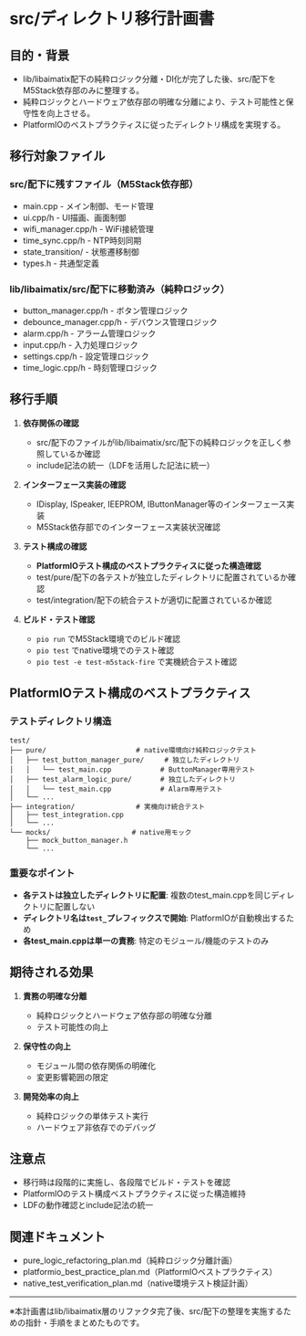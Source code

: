 # src/ディレクトリ移行計画書

## 目的・背景
- lib/libaimatix配下の純粋ロジック分離・DI化が完了した後、src/配下をM5Stack依存部のみに整理する。
- 純粋ロジックとハードウェア依存部の明確な分離により、テスト可能性と保守性を向上させる。
- PlatformIOのベストプラクティスに従ったディレクトリ構成を実現する。

## 移行対象ファイル

### src/配下に残すファイル（M5Stack依存部）
- main.cpp - メイン制御、モード管理
- ui.cpp/h - UI描画、画面制御
- wifi_manager.cpp/h - WiFi接続管理
- time_sync.cpp/h - NTP時刻同期
- state_transition/ - 状態遷移制御
- types.h - 共通型定義

### lib/libaimatix/src/配下に移動済み（純粋ロジック）
- button_manager.cpp/h - ボタン管理ロジック
- debounce_manager.cpp/h - デバウンス管理ロジック
- alarm.cpp/h - アラーム管理ロジック
- input.cpp/h - 入力処理ロジック
- settings.cpp/h - 設定管理ロジック
- time_logic.cpp/h - 時刻管理ロジック

## 移行手順

1. **依存関係の確認**
    - src/配下のファイルがlib/libaimatix/src/配下の純粋ロジックを正しく参照しているか確認
    - include記法の統一（LDFを活用した記法に統一）

2. **インターフェース実装の確認**
    - IDisplay, ISpeaker, IEEPROM, IButtonManager等のインターフェース実装
    - M5Stack依存部でのインターフェース実装状況確認

3. **テスト構成の確認**
    - **PlatformIOテスト構成のベストプラクティスに従った構造確認**
    - test/pure/配下の各テストが独立したディレクトリに配置されているか確認
    - test/integration/配下の統合テストが適切に配置されているか確認

4. **ビルド・テスト確認**
    - `pio run` でM5Stack環境でのビルド確認
    - `pio test` でnative環境でのテスト確認
    - `pio test -e test-m5stack-fire` で実機統合テスト確認

## PlatformIOテスト構成のベストプラクティス

### テストディレクトリ構造
```
test/
├── pure/                      # native環境向け純粋ロジックテスト
│   ├── test_button_manager_pure/     # 独立したディレクトリ
│   │   └── test_main.cpp            # ButtonManager専用テスト
│   ├── test_alarm_logic_pure/       # 独立したディレクトリ
│   │   └── test_main.cpp            # Alarm専用テスト
│   └── ...
├── integration/               # 実機向け統合テスト
│   ├── test_integration.cpp
│   └── ...
└── mocks/                    # native用モック
    ├── mock_button_manager.h
    └── ...
```

### 重要なポイント
- **各テストは独立したディレクトリに配置**: 複数のtest_main.cppを同じディレクトリに配置しない
- **ディレクトリ名は`test_`プレフィックスで開始**: PlatformIOが自動検出するため
- **各test_main.cppは単一の責務**: 特定のモジュール/機能のテストのみ

## 期待される効果

1. **責務の明確な分離**
    - 純粋ロジックとハードウェア依存部の明確な分離
    - テスト可能性の向上

2. **保守性の向上**
    - モジュール間の依存関係の明確化
    - 変更影響範囲の限定

3. **開発効率の向上**
    - 純粋ロジックの単体テスト実行
    - ハードウェア非依存でのデバッグ

## 注意点
- 移行時は段階的に実施し、各段階でビルド・テストを確認
- PlatformIOのテスト構成ベストプラクティスに従った構造維持
- LDFの動作確認とinclude記法の統一

## 関連ドキュメント
- pure_logic_refactoring_plan.md（純粋ロジック分離計画）
- platformio_best_practice_plan.md（PlatformIOベストプラクティス）
- native_test_verification_plan.md（native環境テスト検証計画）

---

※本計画書はlib/libaimatix層のリファクタ完了後、src/配下の整理を実施するための指針・手順をまとめたものです。 